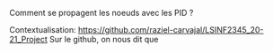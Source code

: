 Comment se propagent les noeuds avec les PID ? 

Contextualisation: 
https://github.com/raziel-carvajal/LSINF2345_20-21_Project
Sur le github, on nous dit que 